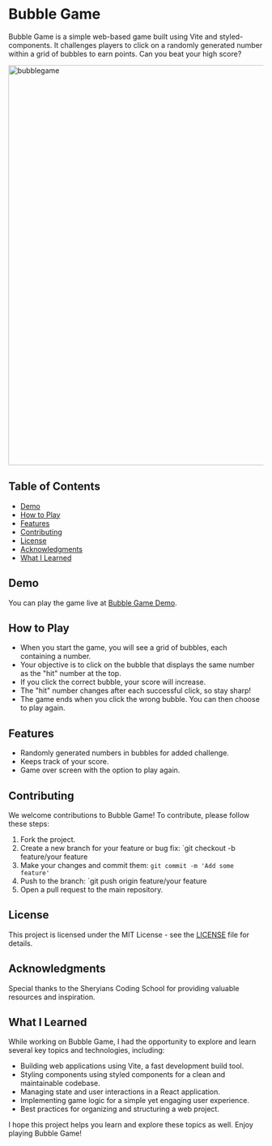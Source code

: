 # Bubble Game

Bubble Game is a simple web-based game built using Vite and styled-components. It challenges players to click on a randomly generated number within a grid of bubbles to earn points. Can you beat your high score?

<img width="790" alt="bubblegame" src="https://github.com/shitanshuk32/Travel-List/assets/86796224/f58dd8ec-5e0d-486b-8c91-7a72c13e9e55">

## Table of Contents

- [Demo](#demo)
- [How to Play](#how-to-play)
- [Features](#features)
- [Contributing](#contributing)
- [License](#license)
- [Acknowledgments](#acknowledgments)
- [What I Learned](#what-i-learned)

## Demo

You can play the game live at [Bubble Game Demo](https://your-demo-link.com).

## How to Play

- When you start the game, you will see a grid of bubbles, each containing a number.
- Your objective is to click on the bubble that displays the same number as the "hit" number at the top.
- If you click the correct bubble, your score will increase.
- The "hit" number changes after each successful click, so stay sharp!
- The game ends when you click the wrong bubble. You can then choose to play again.

## Features

- Randomly generated numbers in bubbles for added challenge.
- Keeps track of your score.
- Game over screen with the option to play again.

## Contributing

We welcome contributions to Bubble Game! To contribute, please follow these steps:

1. Fork the project.
2. Create a new branch for your feature or bug fix: `git checkout -b feature/your feature
3. Make your changes and commit them: `git commit -m 'Add some feature'`
4. Push to the branch: `git push origin feature/your feature
5. Open a pull request to the main repository.

## License

This project is licensed under the MIT License - see the [LICENSE](LICENSE) file for details.

## Acknowledgments

Special thanks to the Sheryians Coding School for providing valuable resources and inspiration.

## What I Learned

While working on Bubble Game, I had the opportunity to explore and learn several key topics and technologies, including:

- Building web applications using Vite, a fast development build tool.
- Styling components using styled components for a clean and maintainable codebase.
- Managing state and user interactions in a React application.
- Implementing game logic for a simple yet engaging user experience.
- Best practices for organizing and structuring a web project.

I hope this project helps you learn and explore these topics as well. Enjoy playing Bubble Game!
